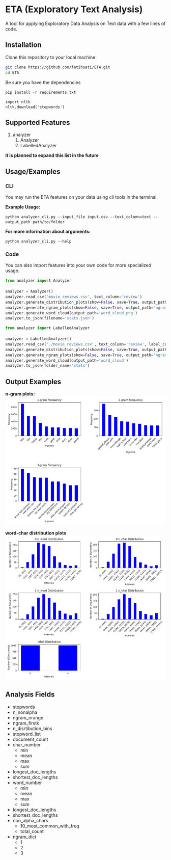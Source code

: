 
# ETA (Exploratory Text Analysis)

A tool for applying Exploratory Data Analysis on Text data with a few lines of code.


## Installation

Clone this repository to your local machine:

```bash
git clone https://github.com/fatihsati/ETA.git
cd ETA
```

Be sure you have the dependencies
```
pip install -r requirements.txt
```
```
import nltk
nltk.download('stopwords')
```

## Supported Features

1. analyzer
    1. Analyzer
    2. LabelledAnalyzer

**It is planned to expand this list in the future**

## Usage/Examples

### CLI
You may run the ETA features on your data using cli tools in the terminal. 

**Example Usage:**
```
python analyzer_cli.py --input_file input.csv --text_column=text --output_path path/to/folder 
```

**For more information about arguments:**
```
python analyzer_cli.py --help
```

### Code
You can also import features into your own code for more specialized usage.

```Python
from analyzer import Analyzer

analyzer = Analyzer()
analyzer.read_csv('movie_reviews.csv', text_column='review')
analyzer.generate_distribution_plots(show=False, save=True, output_path='distribution_plot')
analyzer.generate_ngram_plots(show=False, save=True, output_path='ngram_plot')
analyzer.generate_word_cloud(output_path='word_cloud.png')
analyzer.to_json(filename='stats.json')
```

```Python
from analyzer import LabelledAnalyzer

analyzer = LabelledAnalyzer()
analyzer.read_csv('./movie_reviews.csv', text_column='review', label_column='sentiment')
analyzer.generate_distribution_plots(show=False, save=True, output_path='distribution_plot')
analyzer.generate_ngram_plots(show=False, save=True, output_path='ngram_plot')
analyzer.generate_word_cloud(output_path='word_cloud')
analyzer.to_json(folder_name='stats')
```

## Output Examples
**n-gram plots:**
![ngram](docs/ngram_plots.png)

**word-char distribution plots**
![distribution](docs/distribution_plots.png)

## Analysis Fields
- stopwords
- n_nonalpha
- ngram_nrange
- ngram_firstk
- n_disrtibution_bins
- stopword_list
- document_count
- char_number
    - min
    - mean
    - max
    - sum
- longest_doc_lengths
- shortest_doc_lengths
- word_number
    - min
    - mean
    - max
    - sum
- longest_doc_lengths
- shortest_doc_lengths
- non_alpha_chars
    - 10_most_common_with_freq
    - total_count
- ngram_dict
    - 1
    - 2
    - 3


